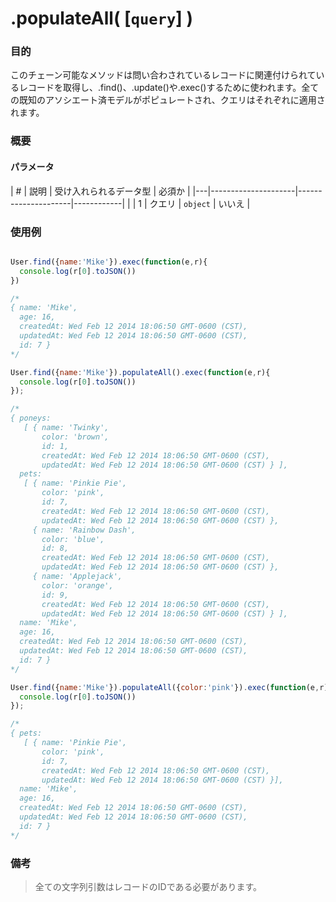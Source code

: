 # .populateAll( [`query`] )
### 目的
 このチェーン可能なメソッドは問い合わされているレコードに関連付けられているレコードを取得し、.find()、.update()や.exec()するために使われます。全ての既知のアソシエート済モデルがポピュレートされ、クエリはそれぞれに適用されます。

### 概要
#### パラメータ

| # | 説明          | 受け入れられるデータ型           | 必須か |
|---|---------------------|---------------------|------------|     |
| 1 |     クエリ           |      `object`       |     いいえ     |

### 使用例

```javascript 

User.find({name:'Mike'}).exec(function(e,r){
  console.log(r[0].toJSON())
})

/* 
{ name: 'Mike',
  age: 16,
  createdAt: Wed Feb 12 2014 18:06:50 GMT-0600 (CST),
  updatedAt: Wed Feb 12 2014 18:06:50 GMT-0600 (CST),
  id: 7 }
*/

User.find({name:'Mike'}).populateAll().exec(function(e,r){
  console.log(r[0].toJSON())
});

/*
{ poneys:
   [ { name: 'Twinky',
       color: 'brown',
       id: 1,
       createdAt: Wed Feb 12 2014 18:06:50 GMT-0600 (CST),
       updatedAt: Wed Feb 12 2014 18:06:50 GMT-0600 (CST) } ],
  pets: 
   [ { name: 'Pinkie Pie',
       color: 'pink',
       id: 7,
       createdAt: Wed Feb 12 2014 18:06:50 GMT-0600 (CST),
       updatedAt: Wed Feb 12 2014 18:06:50 GMT-0600 (CST) },
     { name: 'Rainbow Dash',
       color: 'blue',
       id: 8,
       createdAt: Wed Feb 12 2014 18:06:50 GMT-0600 (CST),
       updatedAt: Wed Feb 12 2014 18:06:50 GMT-0600 (CST) },
     { name: 'Applejack',
       color: 'orange',
       id: 9,
       createdAt: Wed Feb 12 2014 18:06:50 GMT-0600 (CST),
       updatedAt: Wed Feb 12 2014 18:06:50 GMT-0600 (CST) } ],
  name: 'Mike',
  age: 16,
  createdAt: Wed Feb 12 2014 18:06:50 GMT-0600 (CST),
  updatedAt: Wed Feb 12 2014 18:06:50 GMT-0600 (CST),
  id: 7 }
*/

User.find({name:'Mike'}).populateAll({color:'pink'}).exec(function(e,r){
  console.log(r[0].toJSON())
});

/*
{ pets: 
   [ { name: 'Pinkie Pie',
       color: 'pink',
       id: 7,
       createdAt: Wed Feb 12 2014 18:06:50 GMT-0600 (CST),
       updatedAt: Wed Feb 12 2014 18:06:50 GMT-0600 (CST) }],
  name: 'Mike',
  age: 16,
  createdAt: Wed Feb 12 2014 18:06:50 GMT-0600 (CST),
  updatedAt: Wed Feb 12 2014 18:06:50 GMT-0600 (CST),
  id: 7 }
*/

```

### 備考
> 全ての文字列引数はレコードのIDである必要があります。


<docmeta name="uniqueID" value="populate245634">
<docmeta name="methodType" value="association">
<docmeta name="importance" value="undefined">
<docmeta name="displayName" value=".populateAll()">

